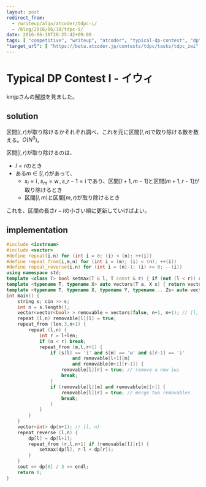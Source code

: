 ```yaml
---
layout: post
redirect_from:
  - /writeup/algo/atcoder/tdpc-i/
  - /blog/2016/06/10/tdpc-i/
date: 2016-06-10T20:25:42+09:00
tags: [ "competitive", "writeup", "atcoder", "typical-dp-contest", "dp" ]
"target_url": [ "https://beta.atcoder.jp/contests/tdpc/tasks/tdpc_iwi" ]
---
```


# Typical DP Contest I - イウィ

kmjpさんの[解説](http://kmjp.hatenablog.jp/entry/2013/09/06/0930)を見ました。

## solution

区間$[l,r)$が取り除けるかそれぞれ調べ、これを元に区間$[l,n)$で取り除ける数を数える。$O(N^3)$。

区間$[l,r)$が取り除けるのは、

-   $l = r$のとき
-   ある$m \in [l,r)$があって、
    -   $s_l = \operatorname{i}, s_m = \operatorname{w}, s\_{r-1} = \operatorname{i}$であり、区間$[l+1,m-1]$と区間$[m+1,r-1]$が取り除けるとき
    -   区間$[l,m)$と区間$[m,r)$が取り除けるとき

これを、区間の長さ$r-l$の小さい順に更新していけばよい。

## implementation

``` c++
#include <iostream>
#include <vector>
#define repeat(i,n) for (int i = 0; (i) < (n); ++(i))
#define repeat_from(i,m,n) for (int i = (m); (i) < (n); ++(i))
#define repeat_reverse(i,n) for (int i = (n)-1; (i) >= 0; --(i))
using namespace std;
template <class T> bool setmax(T & l, T const & r) { if (not (l < r)) return false; l = r; return true; }
template <typename T, typename X> auto vectors(T a, X x) { return vector<T>(x, a); }
template <typename T, typename X, typename Y, typename... Zs> auto vectors(T a, X x, Y y, Zs... zs) { auto cont = vectors(a, y, zs...); return vector<decltype(cont)>(x, cont); }
int main() {
    string s; cin >> s;
    int n = s.length();
    vector<vector<bool> > removable = vectors(false, n+1, n+1); // [l, r)
    repeat (l,n) removable[l][l] = true;
    repeat_from (len,3,n+1) {
        repeat (l,n) {
            int r = l+len;
            if (n < r) break;
            repeat_from (m,l,r+1) {
                if (s[l] == 'i' and s[m] == 'w' and s[r-1] == 'i'
                        and removable[l+1][m]
                        and removable[m+1][r-1]) {
                    removable[l][r] = true; // remove a new iwi
                    break;
                }
                if (removable[l][m] and removable[m][r]) {
                    removable[l][r] = true; // merge two removables
                    break;
                }
            }
        }
    }
    vector<int> dp(n+1); // [l, n)
    repeat_reverse (l,n) {
        dp[l] = dp[l+1];
        repeat_from (r,l,n+1) if (removable[l][r]) {
            setmax(dp[l], r-l + dp[r]);
        }
    }
    cout << dp[0] / 3 << endl;
    return 0;
}
```
